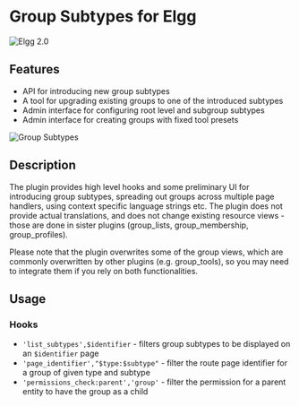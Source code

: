 Group Subtypes for Elgg
=======================
![Elgg 2.0](https://img.shields.io/badge/Elgg-2.0.x-orange.svg?style=flat-square)

## Features

 * API for introducing new group subtypes
 * A tool for upgrading existing groups to one of the introduced subtypes
 * Admin interface for configuring root level and subgroup subtypes
 * Admin interface for creating groups with fixed tool presets

![Group Subtypes](https://raw.github.com/hypeJunction/Elgg-group_subtypes/master/screenshots/group_subtypes.png "Admin Interface for managing group subtypes")

## Description

The plugin provides high level hooks and some preliminary UI for introducing group subtypes,
spreading out groups across multiple page handlers, using context specific language strings etc.
The plugin does not provide actual translations, and does not change existing resource views -
those are done in sister plugins (group_lists, group_membership, group_profiles).

Please note that the plugin overwrites some of the group views, which are commonly
overwritten by other plugins (e.g. group_tools), so you may need to integrate them if you rely
on both functionalities.

## Usage

### Hooks

 * `'list_subtypes',$identifier` - filters group subtypes to be displayed on an `$identifier` page
 * `'page_identifier',"$type:$subtype"` - filter the route page identifier for a group of given type and subtype
 * `'permissions_check:parent','group'` - filter the permission for a parent entity to have the group as a child